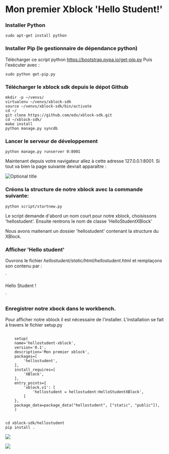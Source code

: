 # Mon premier Xblock 'Hello Student!'

### Installer Python

    sudo apt-get install python

### Installer Pip (le gestionnaire de dépendance python)
 Télécharger ce script python https://bootstrap.pypa.io/get-pip.py
 Puis l'exécuter avec :
 
    sudo python get-pip.py

### Télécharger le xblock sdk depuis le dépot Github

    mkdir -p ~/venvs/
    virtualenv ~/venvs/xblock-sdk
    source ~/venvs/xblock-sdk/bin/activate
    cd ~/
    git clone https://github.com/edx/xblock-sdk.git
    cd ~/xblock-sdk/
    make install
    python manage.py syncdb


### Lancer le serveur de développement

    python manage.py runserver 0:8001

Maintenant depuis votre navigateur allez à cette adresse 127.0.0.1:8001.
Si tout va bien la page suivante devrait apparaître :

![](http://opencraft.com/doc/edx/xblock/_images/workbench_home.png "Optional title")

### Créons la structure de notre xblock avec la commande suivante:

	python script/startnew.py

Le script demande d'abord un nom court pour notre xblock, choisissons 'hellostudent'.
Ensuite rentrons le nom de classe 'HelloStudentXBlock'

Nous avons maitenant un dossier 'hellostudent' contenant la structure du XBlock.

### Afficher 'Hello student'

Ouvrons le fichier *hellostudent/static/html/hellostudent.html* et remplaçons son contenu par :

`<div class="hellostudent_block">
    <p>
        Hello Student !
    </p>
</div>
`

### Enregistrer notre xbock dans le workbench.

Pour afficher notre xblock il est nécessaire de l'installer.
L'installation se fait à travers le fichier setup.py

<pre><code>
	setup(
    name='hellostudent-xblock',
    version='0.1',
    description='Mon premier xblock',
    packages=[
        'hellostudent',
    ],
    install_requires=[
        'XBlock',
    ],
    entry_points={
        'xblock.v1': [
            'hellostudent = hellostudent:HelloStudentXBlock',
        ]
    },
    package_data=package_data("hellostudent", ["static", "public"]),
	)
	</code></pre>
	
	cd xblock-sdk/hellostudent
	pip install .

![](https://github.com/openfun/hackathon/blob/jpaille-xblock-doc/themes/static/indexsdk.png?raw=true)

![](https://github.com/openfun/hackathon/blob/jpaille-xblock-doc/themes/static/hellodk1.png?raw=true)
